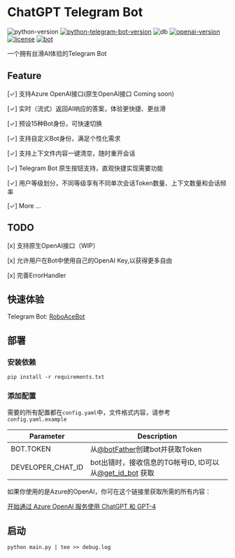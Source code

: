 # ChatGPT Telegram Bot

![python-version](https://img.shields.io/badge/python-3.9+-blue.svg)
[![python-telegram-bot-version](https://img.shields.io/badge/PythonTelegramBot-20.3+-critical.svg)](https://github.com/python-telegram-bot/python-telegram-bot/releases/tag/v20.3)
![db](https://img.shields.io/badge/db-MySQL8-ff69b4.svg)
[![openai-version](https://img.shields.io/badge/openai-0.27.6-orange.svg)](https://openai.com/)
[![license](https://img.shields.io/badge/License-MIT-brightgreen.svg)](LICENSE)
[![bot](https://img.shields.io/badge/TelegramBot-@RoboAceBot-blueviolet.svg)](https://t.me/RoboAceBot)

一个拥有丝滑AI体验的Telegram Bot

## Feature

[✓] 支持Azure OpenAI接口(原生OpenAI接口 Coming soon)

[✓] 实时（流式）返回AI响应的答案，体验更快捷、更丝滑

[✓] 预设15种Bot身份，可快速切换

[✓] 支持自定义Bot身份，满足个性化需求

[✓] 支持上下文件内容一键清空，随时重开会话

[✓] Telegram Bot 原生按钮支持，直观快捷实现需要功能

[✓] 用户等级划分，不同等级享有不同单次会话Token数量、上下文数量和会话频率

[✓] More ...

## TODO

[x] 支持原生OpenAI接口（WIP）

[x] 允许用户在Bot中使用自己的OpenAI Key,以获得更多自由

[x] 完善ErrorHandler

## 快速体验

Telegram Bot: [RoboAceBot](https://t.me/RoboAceBot)

## 部署

### 安装依赖

```shell
pip install -r requirements.txt
```

### 添加配置

需要的所有配置都在`config.yaml`中，文件格式内容，请参考`config.yaml.example`

| Parameter         | Description                                                        |
|-------------------|--------------------------------------------------------------------|
| BOT.TOKEN         | 从[@botFather](https://t.me/BotFather)创建bot并获取Token                 |
| DEVELOPER_CHAT_ID | bot出错时，接收信息的TG帐号ID, ID可以从[@get_id_bot](https://t.me/get_id_bot) 获取 |

如果你使用的是Azure的OpenAI，你可在这个链接里获取所需的所有内容：

[开始通过 Azure OpenAI 服务使用 ChatGPT 和 GPT-4](https://learn.microsoft.com/zh-cn/azure/cognitive-services/openai/chatgpt-quickstart?pivots=programming-language-python&tabs=command-line)

## 启动

```shell
python main.py | tee >> debug.log
```